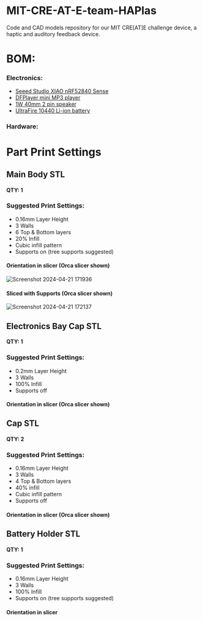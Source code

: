 # MIT-CRE-AT-E-team-HAPlas
Code and CAD models repository for our MIT CRE[AT]E challenge device, a haptic and auditory feedback device.

# BOM:
### Electronics:
  - [Seeed Studio XIAO nRF52840 Sense](https://www.seeedstudio.com/Seeed-XIAO-BLE-Sense-nRF52840-p-5253.html)
  - [DFPlayer mini MP3 player](https://www.dfrobot.com/product-1121.html)
  - [1W 40mm 2 pin speaker](https://www.amazon.com/Fielect-Magnet-Speaker-Internal-Loudspeaker/dp/B083TDLGNB?th=1)
  - [UltraFire 10440 Li-ion battery](https://www.batteryupgrade.com/shopBrowser.php?assortmentProductId=21883872&shopGroupId=70741364)
### Hardware:

# Part Print Settings
## Main Body STL
#### QTY: 1
### Suggested Print Settings:
  - 0.16mm Layer Height
  - 3 Walls
  - 6 Top & Bottom layers
  - 20% Infill
  - Cubic infill pattern
  - Supports on (tree supports suggested)

#### Orientation in slicer (Orca slicer shown)
![Screenshot 2024-04-21 171936](https://github.com/Wafflom/MIT-CRE-AT-E-team-HAPlas/assets/128776051/62be353e-50b7-43f5-bed8-149db5c053ae)
#### Sliced with Supports (Orca slicer shown)
![Screenshot 2024-04-21 172137](https://github.com/Wafflom/MIT-CRE-AT-E-team-HAPlas/assets/128776051/8db7320b-3451-4ecb-8d23-d4d9305bb765)


## Electronics Bay Cap STL
#### QTY: 1
### Suggested Print Settings:
  - 0.2mm Layer Height
  - 3 Walls
  - 100% Infill
  - Supports off

#### Orientation in slicer (Orca slicer shown)


## Cap STL
#### QTY: 2
### Suggested Print Settings:
  - 0.16mm Layer Height
  - 3 Walls
  - 4 Top & Bottom layers
  - 40% infill
  - Cubic infill pattern
  - Supports off

#### Orientation in slicer (Orca slicer shown)


## Battery Holder STL
#### QTY: 1
### Suggested Print Settings:
  - 0.16mm Layer Height
  - 3 Walls
  - 100% Infill
  - Supports on (tree supports suggested)

#### Orientation in slicer
